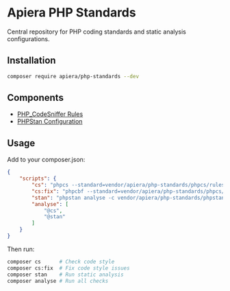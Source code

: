 # Apiera PHP Standards

Central repository for PHP coding standards and static analysis configurations.

## Installation

```bash
composer require apiera/php-standards --dev
```

## Components
- [PHP_CodeSniffer Rules](phpcs/README.md)
- [PHPStan Configuration](phpstan/README.md)

## Usage

Add to your composer.json:
```json
{
    "scripts": {
        "cs": "phpcs --standard=vendor/apiera/php-standards/phpcs/ruleset.xml src/",
        "cs:fix": "phpcbf --standard=vendor/apiera/php-standards/phpcs/ruleset.xml src/",
        "stan": "phpstan analyse -c vendor/apiera/php-standards/phpstan/phpstan.neon src/",
        "analyse": [
            "@cs",
            "@stan"
        ]
    }
}
```

Then run:
```bash
composer cs      # Check code style
composer cs:fix  # Fix code style issues
composer stan    # Run static analysis
composer analyse # Run all checks
```